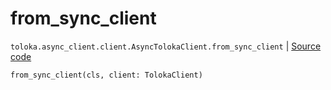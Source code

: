 # from_sync_client
`toloka.async_client.client.AsyncTolokaClient.from_sync_client` | [Source code](https://github.com/Toloka/toloka-kit/blob/v1.1.3/src/async_client/client.py#L58)

```python
from_sync_client(cls, client: TolokaClient)
```

